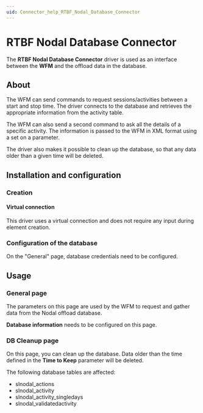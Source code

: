 ```yaml
---
uid: Connector_help_RTBF_Nodal_Database_Connector
---
```


# RTBF Nodal Database Connector

The **RTBF Nodal Database Connector** driver is used as an interface between the **WFM** and the offload data in the database.

## About

The WFM can send commands to request sessions/activities between a start and stop time. The driver connects to the database and retrieves the appropriate information from the activity table.

The WFM can also send a second command to ask all the details of a specific activity. The information is passed to the WFM in XML format using a set on a parameter.

The driver also makes it possible to clean up the database, so that any data older than a given time will be deleted.

## Installation and configuration

### Creation

#### Virtual connection

This driver uses a virtual connection and does not require any input during element creation.

### Configuration of the database

On the "General" page, database credentials need to be configured.

## Usage

### General page

The parameters on this page are used by the WFM to request and gather data from the Nodal offload database.

**Database information** needs to be configured on this page.

### DB Cleanup page

On this page, you can clean up the database. Data older than the time defined in the **Time to Keep** parameter will be deleted.

The following database tables are affected:

- slnodal_actions
- slnodal_activity
- slnodal_activity_singledays
- slnodal_validatedactivity
